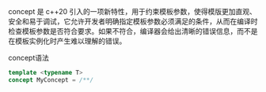 concept 是 c++20 引入的一项新特性，用于约束模板参数，使得模版更加直观、安全和易于调试，它允许开发者明确指定模板参数必须满足的条件，从而在编译时检查模板参数是否符合要求。如果不符合，编译器会给出清晰的错误信息，而不是在模板实例化时产生难以理解的错误。

concept语法

~~~c++
template <typename T>
concept MyConcept = /**/
~~~


